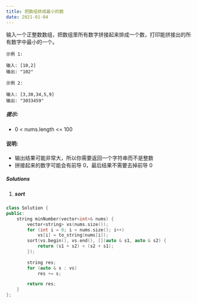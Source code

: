 ```yaml
---
title: 把数组排成最小的数
date: 2021-01-04
---
```

输入一个正整数数组，把数组里所有数字拼接起来排成一个数，打印能拼接出的所有数字中最小的一个。

 

```
示例 1:

输入: [10,2]
输出: "102"

示例 2:

输入: [3,30,34,5,9]
输出: "3033459"
```

 

##### 提示:

-    0 < nums.length <= 100

#### 说明:

-    输出结果可能非常大，所以你需要返回一个字符串而不是整数
-    拼接起来的数字可能会有前导 0，最后结果不需要去掉前导 0


##### Solutions

1. ##### sort

```cpp
class Solution {
public:
    string minNumber(vector<int>& nums) {
        vector<string> vs(nums.size());
        for (int i = 0; i < nums.size(); i++)
            vs[i] = to_string(nums[i]);
        sort(vs.begin(), vs.end(), [](auto & s1, auto & s2) {
            return (s1 + s2) < (s2 + s1);
        });
        
        string res;
        for (auto & s : vs)
            res += s;

        return res;
    }
};
```